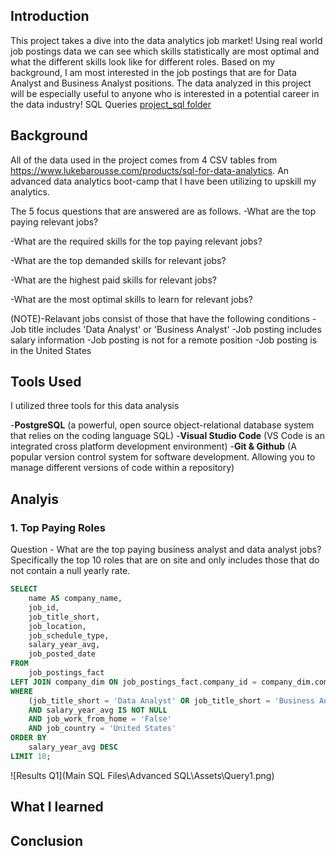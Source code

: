 ## Introduction
This project takes a dive into the data analytics job market! Using real world job postings data we can see which skills statistically are most optimal and what the different skills look like for different roles. Based on my background, I am most interested in the job postings that are for Data Analyst and Business Analyst positions. The data analyzed in this project will be especially useful to anyone who is interested in a potential career in the data industry!
SQL Queries [project_sql folder](/project_sql/)
## Background
All of the data used in the project comes from 4 CSV tables from https://www.lukebarousse.com/products/sql-for-data-analytics. An advanced data analytics boot-camp that I have been utilizing to upskill my analytics.

The 5 focus questions that are answered are as follows.
-What are the top paying relevant jobs?

-What are the required skills for the top paying relevant jobs?

-What are the top demanded skills for relevant jobs?

-What are the highest paid skills for relevant jobs?

-What are the most optimal skills to learn for relevant jobs?

(NOTE)-Relavant jobs consist of those that have the following conditions
-Job title includes 'Data Analyst' or 'Business Analyst'
-Job posting includes salary information
-Job posting is not for a remote position
-Job posting is in the United States

## Tools Used
I utilized three tools for this data analysis

-**PostgreSQL** (a powerful, open source object-relational database system that relies on the coding language SQL)
-**Visual Studio Code** (VS Code is an integrated cross platform development environment)
-**Git & Github** (A popular version control system for software development. Allowing you to manage different versions of code within a repository)

## Analyis
### 1. Top Paying Roles
Question - What are the top paying business analyst and data analyst jobs?
Specifically the top 10 roles that are on site and only includes those that do not contain a null yearly rate.
```sql
SELECT 
    name AS company_name,
    job_id,
    job_title_short,
    job_location,
    job_schedule_type,
    salary_year_avg,
    job_posted_date
FROM
    job_postings_fact
LEFT JOIN company_dim ON job_postings_fact.company_id = company_dim.company_id
WHERE
    (job_title_short = 'Data Analyst' OR job_title_short = 'Business Analyst')
    AND salary_year_avg IS NOT NULL
    AND job_work_from_home = 'False'
    AND job_country = 'United States'
ORDER BY
    salary_year_avg DESC
LIMIT 10;
```
![Results Q1](Main SQL Files\Advanced SQL\Assets\Query1.png)
## What I learned
## Conclusion

